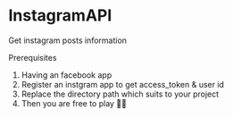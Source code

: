 # InstagramAPI
Get instagram posts information

Prerequisites
  1. Having an facebook app
  2. Register an instgram app to get access_token & user id
  3. Replace the directory path which suits to your project
  4. Then you are free to play &#128076;&#127995;
